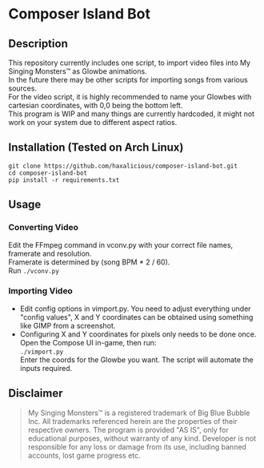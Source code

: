 Composer Island Bot
=========

Description
--------------
This repository currently includes one script, to import video files into My Singing Monsters™ as Glowbe animations.  
In the future there may be other scripts for importing songs from various sources.  
For the video script, it is highly recommended to name your Glowbes with cartesian coordinates, with 0,0 being the bottom left.  
This program is WIP and many things are currently hardcoded, it might not work on your system due to different aspect ratios.  

Installation (Tested on Arch Linux)
--------------
```
git clone https://github.com/haxalicious/composer-island-bot.git
cd composer-island-bot
pip install -r requirements.txt
```

Usage
--------------
### Converting Video
Edit the FFmpeg command in vconv.py with your correct file names, framerate and resolution.  
Framerate is determined by (song BPM * 2 / 60).  
Run 
```./vconv.py```

### Importing Video
 - Edit config options in vimport.py. You need to adjust everything under "config values", X and Y coordinates can be obtained using something like GIMP from a screenshot.
 - Configuring X and Y coordinates for pixels only needs to be done once.
Open the Compose UI in-game, then run:  
```./vimport.py```  
Enter the coords for the Glowbe you want. The script will automate the inputs required.

Disclaimer
--------------
> My Singing Monsters™ is a registered trademark of Big Blue Bubble Inc.
> All trademarks referenced herein are the properties of their respective owners. The program is provided "AS IS", only for educational purposes, without warranty of any kind. Developer is not responsible for any loss or damage from its use, including banned accounts, lost game progress etc.
